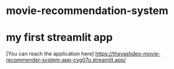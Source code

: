 # movie-recommendation-system
# my first streamlit app 

[You can reach the application here]
https://theyashdeo-movie-recommender-system-app-cvg07o.streamlit.app/
 
